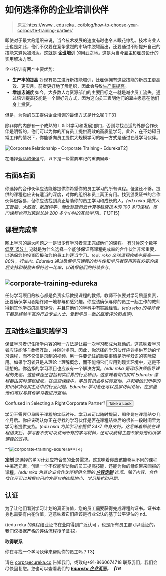 # 如何选择你的企业培训伙伴

> 原文:[https://www . edu reka . co/blog/how-to-choose-your-corporate-training-partner/](https://www.edureka.co/blog/how-to-choose-your-corporate-training-partner/)

即使对于最大的组织来说，当今技术发展的速度有时也令人眼花缭乱。技术专业人士也是如此，他们不仅要在竞争激烈的市场中脱颖而出，还要通过不断提升自己的技能来避免被淘汰。这就是 **企业培训** 的用武之地。这是为当今雇主和雇员设计的实用解决方案。

企业培训有两个主要优势:

*   **生产率的提高** 对现有员工进行新技能培训，比雇佣拥有这些技能的新员工更高效、更实用。前者更好地了解组织，因此会导致[生产率提高](https://www.forbes.com/sites/forbeshumanresourcescouncil/2016/11/29/train-your-employees-and-increase-your-bottom-line/#149e3e5a47b4)。
*   **增加忠诚度** 如今，大多数人力资源部门的主要目标之一就是减少员工流失。通过培训提高技能是一个很好的方式，因为这向员工表明他们的雇主愿意在他们身上投资。

但是，为你的员工提供企业培训的最佳方式是什么呢？T3】

除非你的内部有一个成熟的 L & D(学习和发展)部门，否则寻找合适的外部合作伙伴是明智的，他们可以为你的所有员工提供高效的高质量学习。此外，在不妨碍日常工作的情况下，你能够向员工提供大规模学习的唯一方式是通过在线学习伙伴。

![Corporate Relationship - Corporate Training - Edureka](../Images/60e33a496dbe1454bd5c2aec481cb528.png)T2】

在选择[合适的伴侣](https://www.edureka.co/corporate-training)时，以下是一些需要牢记的重要因素:

## **右面&右面**

你选择的合作伙伴应该能够提供你希望你的员工学习的所有课程。但这还不够。提供的课程也应该有适当的深度，对你的组织和员工真正有用。找到颁发证书的合作伙伴很容易，但你应该找到真正帮助你的员工学习和成长的人。*(edu reka 提供人工智能、大数据、数据科学、商业智能和云计算等趋势技术的 100 多门课程。每门课程也可以跨越长达 200 多个小时的互动学习)。T13*T15】

## **课程完成率**

网上学习的最大问题之一是很少有学习者真正完成他们的课程。 [有时候这个数字低至 15%！](https://www.influencive.com/why-no-one-finishes-online-courses) 这就是为什么选择一个能够保证高课程完成率的合作伙伴非常重要，以确保您的投资回报和您的员工的适当学习。*(edu reka 全球课程完成率最高——80%，行业内。Edureka 通过确保学习课程的参与性和学习者获得所有必要的课后支持和鼓励来保持这一比率，以确保他们的持续参与。*

## **![corporate-training-edureka](../Images/96bdbb2997db8c8959da2a3211f67194.png)**

任何学习项目的核心都是负责实际教授课程的教师。教师不仅要对学习质量负责，还要确保学习者始终如一地参与和感兴趣。你应该确保与你的员工一起工作的教师得到其他学员的高度评价，并且在他们的学科中有实践经验。*(edu reka 的导师骨干都是经验丰富的行业专业人士，受到学员一致的高度评价和点评)。*

## **互动性&注重实践学习**

保证学习者记住所学内容的唯一方法是让每一次学习都成为互动的。这意味着学习者应该能够与教师互动，并随时提问。因此，你选择的学习伙伴应该提供互动的学习课程，而不仅仅是录制的视频。另一件要记住的重要事情是所学知识的实际应用。如果学习者只是从理论上理解概念，而不能将它们应用到现实环境中，这是不理想的。你选择的学习项目也应该有一个解决方案。*(edu reka 是现场讲师指导课程的先驱，这些课程还包括现实世界的行业项目。这意味着每门实时 Edureka 课程都由实时课程组成，在这些课程中，学员有机会与讲师互动，并利用他们所学的知识解决现实生活中的行业问题。Edureka 学习者还可以独家访问论坛，在那里他们可以与其他学习者进行互动。*

Confused in Selecting a Right Corporate Partner? [<button>Take a Look</button>](https://goo.gl/vJQNsm)

学习不需要只局限于课程的实际时长。学习者可以随时提问，即使是在课程结束几个月后。你应该确认你正在寻找的学习伙伴是否在课程结束后的很长一段时间里为学习者提供支持。*(edu reka 为其学习者提供 24×7 终身支持。这意味着即使在课程结束后，学习者不仅可以访问所有的学习材料，还可以获得主题专家对他们所学课程的支持。*

**![corporate-training-edureka](../Images/b15a75268d322e50b7e072e8788ee968.png)**T4】

**定制** 您选择的学习计划应符合您的业务需求。这意味着你应该能够从不同的课程中挑选元素，创建一个不仅能帮助你的员工提高技能，还能为你的组织带来回报的课程。*(edu reka 为其企业合作伙伴提供全面的 **[内容定制](https://www.edureka.co/corporate-training)** 选项。除了内容，合作伙伴还可以根据自己的方便自由选择地点、学习模式和日期。*

## **认证**

为了让他们看到学习计划的真正价值，您的员工需要获得完成课程的证书。证书本身也需要有内在价值，这意味着它们应该是行业公认的基于公平评估的 nd。

()edu reka 的课程结业证书在业内得到广泛认可 ，也是所有员工都可以验证的。我们仅根据严格的评估流程授予证书)。

**取得联系**

你在寻找一个学习伙伴来帮助你的员工吗？T3】

请在 corp@edureka.co 告知我们，或致电+91-8660674718 联系我们，我们会尽快回复您。您也可以查看我们的 ***[Edureka 企业页面](https://www.edureka.co/corporate-training)。【T6***
